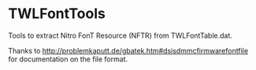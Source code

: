 # TWLFontTools

Tools to extract Nitro FonT Resource (NFTR) from TWLFontTable.dat.

Thanks to http://problemkaputt.de/gbatek.htm#dsisdmmcfirmwarefontfile for documentation on the file format.
